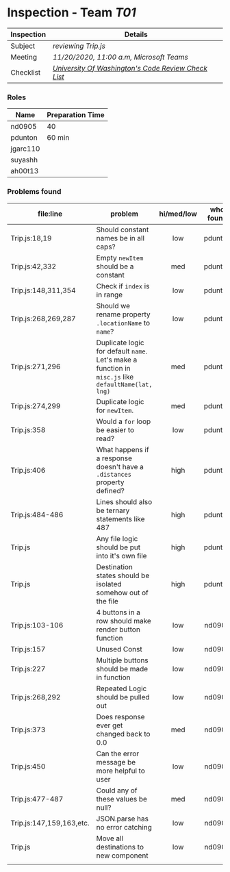 # Inspection - Team *T01* 
 
| Inspection | Details |
| ----- | ----- |
| Subject | *reviewing Trip.js* |
| Meeting | *11/20/2020, 11:00 a.m, Microsoft Teams* |
| Checklist | *[University Of Washington's Code Review Check List](https://www.google.com/url?sa=t&rct=j&q=&esrc=s&source=web&cd=&ved=2ahUKEwilifury7TsAhXaGM0KHTllA_oQFjAGegQIARAC&url=https%3A%2F%2Fcourses.cs.washington.edu%2Fcourses%2Fcse403%2F12wi%2Fsections%2F12wi_code_review_checklist.pdf&usg=AOvVaw1FYJUky_S6za5HoAUkwXai)* |

### Roles

| Name | Preparation Time |
| ---- | ---- |
| nd0905 | 40 |
| pdunton | 60 min |
| jgarc110 |  |
| suyashh |  |
| ah00t13 |  |


### Problems found

| file:line | problem | hi/med/low | who found | github#  |
| --- | --- | :---: | :---: | --- |
| Trip.js:18,19 | Should constant names be in all caps? | low | pdunton |  |
| Trip.js:42,332 | Empty `newItem` should be a constant | med | pdunton |  |
| Trip.js:148,311,354 | Check if `index` is in range  | low | pdunton |  |
| Trip.js:268,269,287 | Should we rename property `.locationName` to `name`? | low | pdunton |  |
| Trip.js:271,296 | Duplicate logic for default `name`.  Let's make a function in `misc.js` like `defaultName(lat, lng)` | med | pdunton |  |
| Trip.js:274,299 | Duplicate logic for `newItem`. | med | pdunton |  |
| Trip.js:358 | Would a `for` loop be easier to read? | low | pdunton |  |
| Trip.js:406 | What happens if a response doesn't have a `.distances` property defined? | high | pdunton |  |
| Trip.js:484-486 | Lines should also be ternary statements like 487 | high | pdunton |  |
| Trip.js | Any file logic should be put into it's own file | high | pdunton |  |
| Trip.js | Destination states should be isolated somehow out of the file | high | pdunton |  |
| Trip.js:103-106 | 4 buttons in a row should make render button function | low | nd0905 |  |
| Trip.js:157 | Unused Const | low | nd0905 |  |
| Trip.js:227 | Multiple buttons should be made in function | low | nd0905 |  |
| Trip.js:268,292 | Repeated Logic should be pulled out | low | nd0905 |  |
| Trip.js:373 | Does response ever get changed back to 0.0 | med | nd0905 |  |
| Trip.js:450 | Can the error message be more helpful to user | low | nd0905 |  |
| Trip.js:477-487 | Could any of these values be null? | med | nd0905 |  |
| Trip.js:147,159,163,etc. | JSON.parse has no error catching | low | nd0905 |  |
| Trip.js | Move all destinations to new component | low | nd0905 |  |
|  |  |  |  |  |

